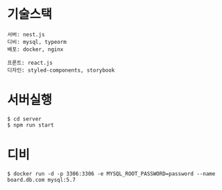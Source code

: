 # 기술스택

```
서버: nest.js
디비: mysql, typeorm
배포: docker, nginx

프론트: react.js
디자인: styled-components, storybook
```

# 서버실행

```
$ cd server
$ npm run start
```

# 디비

```
$ docker run -d -p 3306:3306 -e MYSQL_ROOT_PASSWORD=password --name board.db.com mysql:5.7
```